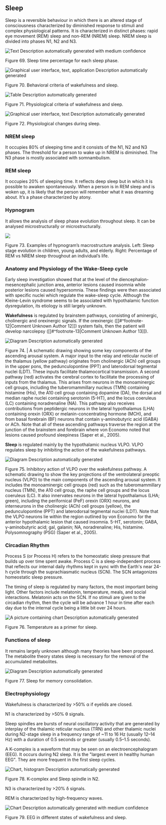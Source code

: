 ## Sleep

Sleep is a reversible behaviour in which there is an altered stage of consciousness characterized by diminished response to stimuli and complex physiological patterns. It is characterized in distinct phases: rapid eye movement (REM) sleep and non-REM (NREM) sleep. NREM sleep is divided into phases N1, N2 and N3.

![Text  Description automatically generated with medium confidence](<2 - Source Material/Masters/attachments/Text  Description automatically generated with medium confidence.png>)

Figure 69. Sleep time percentage for each sleep phase.

![Graphical user interface, text, application  Description automatically generated](<2 - Source Material/Masters/attachments/Graphical user interface text application  Description automatically generated.png>)

Figure 70. Behavioral criteria of wakefulness and sleep.

![Table  Description automatically generated](<2 - Source Material/Masters/attachments/Table  Description automatically generated.png>)

Figure 71. Physiological criteria of wakefulness and sleep.

![Graphical user interface, text  Description automatically generated](<2 - Source Material/Masters/attachments/Graphical user interface text  Description automatically generated.png>)

Figure 72. Physiological changes during sleep.

### NREM sleep

It occupies 80% of sleeping time and it consists of the N1, N2 and N3 phases. The threshold for a person to wake up in NREM is diminished. The N3 phase is mostly associated with somnambulism.

### REM sleep

It occupies 20% of sleeping time. It reflects deep sleep but in which it is possible to awaken spontaneously. When a person is in REM sleep and is woken up, it is likely that the person will remember what it was dreaming about. It’s a phase characterized by atony.

### Hypnogram

It allows the analysis of sleep phase evolution throughout sleep. It can be analysed microstructurally or microstructurally.

![](<2 - Source Material/Masters/attachments/Attachment 57.png>)

Figure 73. Examples of hypnogram’s macrostructure analysis. Left: Sleep stage evolution in children, young adults, and elderly. Right: Percentage of REM vs NREM sleep throughout an individual’s life.

### Anatomy and Physiology of the Wake-Sleep cycle

Early sleep investigation showed that at the level of the diencephalon-mesencephalic junction area, anterior lesions caused insomnia while posterior lesions caused hypersomnia. These findings were then associated with specific nuclei which regulate the wake-sleep cycle. Although the Kleine-Levin syndrome seems to be associated with hypothalamic function dysregulation, its etiology is still largely unknown.

**Wakefulness** is regulated by brainstem pathways, consisting of aminergic, cholinergic and orexinergic signals. If the orexinergic ([[#^footnote-12|Comment Unknown Author 12]]) system fails, then the patient will develop narcolepsy ([[#^footnote-13|Comment Unknown Author 13]]).

![Diagram  Description automatically generated](<2 - Source Material/Masters/attachments/Diagram  Description automatically generated 5.png>)

Figure 74. | A schematic drawing showing some key components of the ascending arousal system. A major input to the relay and reticular nuclei of the thalamus (yellow pathway) originates from cholinergic (ACh) cell groups in the upper pons, the pedunculopontine (PPT) and laterodorsal tegmental nuclei (LDT). These inputs facilitate thalamocortical transmission. A second pathway (red) activates the cerebral cortex to facilitate the processing of inputs from the thalamus. This arises from neurons in the monoaminergic cell groups, including the tuberomammillary nucleus (TMN) containing histamine (His), the A10 cell group containing dopamine (DA), the dorsal and median raphe nuclei containing serotonin (5-HT), and the locus coeruleus (LC) containing noradrenaline (NA). This pathway also receives contributions from peptidergic neurons in the lateral hypothalamus (LHA) containing orexin (ORX) or melanin-concentrating hormone (MCH), and from basal forebrain (BF) neurons that contain γ-aminobutyric acid (GABA) or ACh. Note that all of these ascending pathways traverse the region at the junction of the brainstem and forebrain where von Economo noted that lesions caused profound sleepiness (Saper et al., 2005).

**Sleep** is regulated mainly by the hypothalamic nucleus VLPO. VLPO regulates sleep by inhibiting the action of the wakefulness pathways.

![Diagram  Description automatically generated](<2 - Source Material/Masters/attachments/Diagram  Description automatically generated.jpeg>)

Figure 75. Inhibitory action of VLPO over the wakefulness pathway. A schematic drawing to show the key projections of the ventrolateral preoptic nucleus (VLPO) to the main components of the ascending arousal system. It includes the monoaminergic cell groups (red) such as the tuberomammillary nucleus (TMN), the A10 cell group, the raphe cell groups and the locus coeruleus (LC). It also innervates neurons in the lateral hypothalamus (LHA; green), including the perifornical (PeF) orexin (ORX) neurons, and interneurons in the cholinergic (ACh) cell groups (yellow), the pedunculopontine (PPT) and laterodorsal tegmental nuclei (LDT). Note that the VLPO neurons lie within the region outlined by von Economo for the anterior hypothalamic lesion that caused insomnia. 5-HT, serotonin; GABA, γ-aminobutyric acid; gal, galanin; NA, noradrenaline; His, histamine. Polysomnography (PSG) (Saper et al., 2005).

### Circadian Rhythm

Process S (or Process H) refers to the homeostatic sleep pressure that builds up over time spent awake. Process C is a sleep-independent process that reflects our internal daily rhythms kept in sync with the Earth's near 24-h cycle through the suprachiasmatic nucleus (SCN). The SCN antagonizes homeostatic sleep pressure.

The timing of sleep is regulated by many factors, the most important being light. Other factors include melatonin, temperature, meals, and social interactions. Melatonin acts on the SCN. If no stimuli are given to the circadian rhythm, then the cycle will be advance 1 hour in time after each day due to the internal cycle being a little bit over 24 hours.

![A picture containing chart  Description automatically generated](<2 - Source Material/Masters/attachments/A picture containing chart  Description automatically generated.png>)

Figure 76. Temperature as a primer for sleep.

### Functions of sleep

It remains largely unknown although many theories have been proposed. The metabolite theory states sleep is necessary for the removal of the accumulated metabolites.

![Diagram  Description automatically generated](<2 - Source Material/Masters/attachments/Diagram  Description automatically generated 6.png>)

Figure 77. Sleep for memory consolidation.

### Electrophysiology

Wakefulness is characterized by >50% α if eyelids are closed.

N1 is characterized by >50% θ signals.

Sleep spindles are bursts of neural oscillatory activity that are generated by interplay of the thalamic reticular nucleus (TRN) and other thalamic nuclei during N2-stage sleep in a frequency range of ~11 to 16 Hz (usually 12–14 Hz) with a duration of 0.5 seconds or greater (usually 0.5–1.5 seconds).

A K-complex is a waveform that may be seen on an electroencephalogram (EEG). It occurs during N2 sleep. It is the "largest event in healthy human EEG". They are more frequent in the first sleep cycles.

![Chart, histogram  Description automatically generated](<2 - Source Material/Masters/attachments/Chart histogram  Description automatically generated.png>)

Figure 78. K-complex and Sleep spindle in N2.

N3 is characterized by >20% δ signals.

REM is characterized by high-frequency waves.

![Chart  Description automatically generated with medium confidence](<2 - Source Material/Masters/attachments/Chart  Description automatically generated with medium confidence.png>)

Figure 79. EEG in different states of wakefulness and sleep.